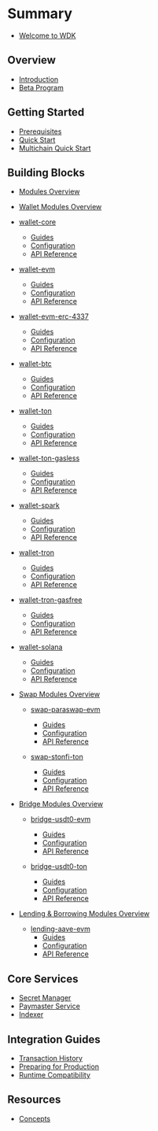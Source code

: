 # Summary
* [Welcome to WDK](README.md)

## Overview
* [Introduction](overview/introduction.md)
* [Beta Program](overview/beta-program.md)

## Getting Started
* [Prerequisites](getting-started/prerequisites.md)
* [Quick Start](getting-started/quick-start.md)
* [Multichain Quick Start](getting-started/quick-start-advance.md)

## Building Blocks
* [Modules Overview](wdk-modules/overview.md)
* [Wallet Modules Overview](wdk-modules/wallet-modules/overview.md)
 * [wallet-core](wdk-modules/wallet-modules/wallet-core/overview.md)
    * [Guides](wdk-modules/wallet-modules/wallet-core/guides.md)
    * [Configuration](wdk-modules/wallet-modules/wallet-core/configuration.md)
    * [API Reference](wdk-modules/wallet-modules/wallet-core/api-reference.md)
  * [wallet-evm](wdk-modules/wallet-modules/wallet-evm/overview.md)
    * [Guides](wdk-modules/wallet-modules/wallet-evm/guides.md)
    * [Configuration](wdk-modules/wallet-modules/wallet-evm/configuration.md)
    * [API Reference](wdk-modules/wallet-modules/wallet-evm/api-reference.md)

  * [wallet-evm-erc-4337](wdk-modules/wallet-modules/wallet-evm-erc-4337/overview.md)
    * [Guides](wdk-modules/wallet-modules/wallet-evm-erc-4337/guides.md)
    * [Configuration](wdk-modules/wallet-modules/wallet-evm-erc-4337/configuration.md)
    * [API Reference](wdk-modules/wallet-modules/wallet-evm-erc-4337/api-reference.md)

  * [wallet-btc](wdk-modules/wallet-modules/wallet-btc/overview.md)
    * [Guides](wdk-modules/wallet-modules/wallet-btc/guides.md)
    * [Configuration](wdk-modules/wallet-modules/wallet-btc/configuration.md)
    * [API Reference](wdk-modules/wallet-modules/wallet-btc/api-reference.md)

  * [wallet-ton](wdk-modules/wallet-modules/wallet-ton/overview.md)
    * [Guides](wdk-modules/wallet-modules/wallet-ton/guides.md)
    * [Configuration](wdk-modules/wallet-modules/wallet-ton/configuration.md)
    * [API Reference](wdk-modules/wallet-modules/wallet-ton/api-reference.md)

  * [wallet-ton-gasless](wdk-modules/wallet-modules/wallet-ton-gasless/overview.md)
    * [Guides](wdk-modules/wallet-modules/wallet-ton-gasless/guides.md)
    * [Configuration](wdk-modules/wallet-modules/wallet-ton-gasless/configuration.md)
    * [API Reference](wdk-modules/wallet-modules/wallet-ton-gasless/api-reference.md)

  * [wallet-spark](wdk-modules/wallet-modules/wallet-spark/overview.md)
    * [Guides](wdk-modules/wallet-modules/wallet-spark/guides.md)
    * [Configuration](wdk-modules/wallet-modules/wallet-spark/configuration.md)
    * [API Reference](wdk-modules/wallet-modules/wallet-spark/api-reference.md)

  * [wallet-tron](wdk-modules/wallet-modules/wallet-tron/overview.md)
    * [Guides](wdk-modules/wallet-modules/wallet-tron/guides.md)
    * [Configuration](wdk-modules/wallet-modules/wallet-tron/configuration.md)
    * [API Reference](wdk-modules/wallet-modules/wallet-tron/api-reference.md)

  * [wallet-tron-gasfree](wdk-modules/wallet-modules/wallet-tron-gasfree/overview.md)
    * [Guides](wdk-modules/wallet-modules/wallet-tron-gasfree/guides.md)
    * [Configuration](wdk-modules/wallet-modules/wallet-tron-gasfree/configuration.md)
    * [API Reference](wdk-modules/wallet-modules/wallet-tron-gasfree/api-reference.md)

  * [wallet-solana](wdk-modules/wallet-modules/wallet-solana/overview.md)
    * [Guides](wdk-modules/wallet-modules/wallet-solana/guides.md)
    * [Configuration](wdk-modules/wallet-modules/wallet-solana/configuration.md)
    * [API Reference](wdk-modules/wallet-modules/wallet-solana/api-reference.md)

* [Swap Modules Overview](wdk-modules/swap-modules/overview.md)
  * [swap-paraswap-evm](wdk-modules/swap-modules/wdk-protocol-swap-paraswap-evm/overview.md)
    * [Guides](wdk-modules/swap-modules/wdk-protocol-swap-paraswap-evm/guides.md)
    * [Configuration](wdk-modules/swap-modules/wdk-protocol-swap-paraswap-evm/configuration.md)
    * [API Reference](wdk-modules/swap-modules/wdk-protocol-swap-paraswap-evm/api-reference.md)
  
  * [swap-stonfi-ton](wdk-modules/swap-modules/wdk-protocol-swap-stonfi-ton/overview.md)
    * [Guides](wdk-modules/swap-modules/wdk-protocol-swap-stonfi-ton/guides.md)
    * [Configuration](wdk-modules/swap-modules/wdk-protocol-swap-stonfi-ton/configuration.md)
    * [API Reference](wdk-modules/swap-modules/wdk-protocol-swap-stonfi-ton/api-reference.md)

* [Bridge Modules Overview](wdk-modules/bridge-modules/overview.md)
  * [bridge-usdt0-evm](wdk-modules/bridge-modules/wdk-protocol-bridge-usdt0-evm/overview.md)
    * [Guides](wdk-modules/bridge-modules/wdk-protocol-bridge-usdt0-evm/guides.md)
    * [Configuration](wdk-modules/bridge-modules/wdk-protocol-bridge-usdt0-evm/configuration.md)
    * [API Reference](wdk-modules/bridge-modules/wdk-protocol-bridge-usdt0-evm/api-reference.md)

  * [bridge-usdt0-ton](wdk-modules/bridge-modules/wdk-protocol-bridge-usdt0-ton/overview.md)
    * [Guides](wdk-modules/bridge-modules/wdk-protocol-bridge-usdt0-ton/guides.md)
    * [Configuration](wdk-modules/bridge-modules/wdk-protocol-bridge-usdt0-ton/configuration.md)
    * [API Reference](wdk-modules/bridge-modules/wdk-protocol-bridge-usdt0-ton/api-reference.md)

* [Lending & Borrowing Modules Overview](wdk-modules/lending-modules/overview.md)
  * [lending-aave-evm](wdk-modules/lending-modules/wdk-protocol-lending-aave-evm/overview.md)
    * [Guides](wdk-modules/lending-modules/wdk-protocol-lending-aave-evm/guides.md)
    * [Configuration](wdk-modules/lending-modules/wdk-protocol-lending-aave-evm/configuration.md)
    * [API Reference](wdk-modules/bridge-modules/wdk-protocol-lending-aave-evm/api-reference.md)



## Core Services
* [Secret Manager](documentation/secret-manager.md)
* [Paymaster Service](documentation/paymaster.md)
* [Indexer](documentation/indexer-overview.md)

<!-- ## Indexer
* [Overview](documentation/indexer.md)
* [Quick Start](documentation/indexer/indexer-quick-start.md)
* [API Reference](documentation/indexer/indexer-api-reference.md)
* [Configuration](documentation/indexer/indexer-configuration.md) -->
<!-- * [Deployment](documentation/indexer/indexer-deployment.md)
* [Performance](documentation/indexer/indexer-performance.md)
* [Monitoring](documentation/indexer/indexer-monitoring.md)
* [Troubleshooting](documentation/indexer/indexer-troubleshooting.md) 
* [Testing Strategies](documentation/indexer/indexer-testing.md)-->
<!-- * [Chain-Specific Indexers](documentation/indexer/)
  * [Bitcoin](documentation/indexer/indexer-btc.md)
  * [EVM Chains](documentation/indexer/indexer-evm.md)
  * [Solana](documentation/indexer/indexer-solana.md)
  * [Spark](documentation/indexer/indexer-spark.md)
  * [TON](documentation/indexer/indexer-ton.md)
  * [TRON](documentation/indexer/indexer-tron.md)
  * [Extending to New Chains](documentation/indexer/indexer-extending.md) -->

## Integration Guides
* [Transaction History](documentation/transaction-history.md)
  <!-- * [UI Patterns](documentation/transaction-history-ui-patterns.md)
  * [Code Examples](documentation/transaction-history-examples.md) -->
* [Preparing for Production](documentation/preparing-for-production.md)
* [Runtime Compatibility](documentation/using-bare-runtime.md)


<!-- ## Integration Examples

* React
* React Native -->

## Resources
* [Concepts](resources/concepts.md)
